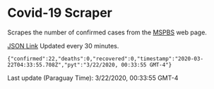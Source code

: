 # Covid-19 Scraper

Scrapes the number of confirmed cases from the [MSPBS](https://www.mspbs.gov.py/covid-19.php) web page.

[JSON Link](https://jmayalag.github.io/covid19-scrape/cases.json)
Updated every 30 minutes.
```
{"confirmed":22,"deaths":0,"recovered":0,"timestamp":"2020-03-22T04:33:55.708Z","pyt":"3/22/2020, 00:33:55 GMT-4"}
```
Last update (Paraguay Time): 3/22/2020, 00:33:55 GMT-4